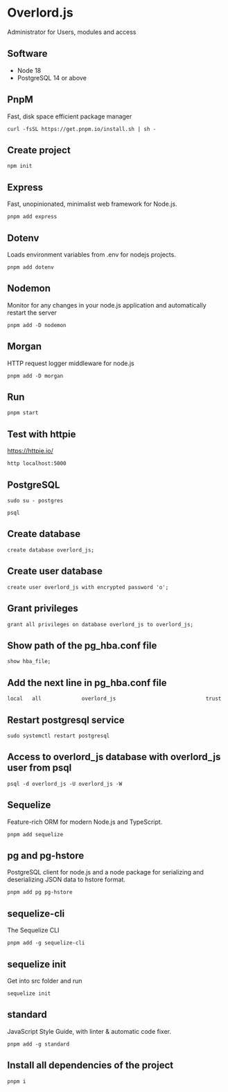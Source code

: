 # Overlord.js
Administrator for Users, modules and access

## Software
* Node 18
* PostgreSQL 14 or above

## PnpM
Fast, disk space efficient package manager
```
curl -fsSL https://get.pnpm.io/install.sh | sh -
```
## Create project
```
npm init
```
## Express
Fast, unopinionated, minimalist web framework for Node.js.
```
pnpm add express 
```
## Dotenv 
Loads environment variables from .env for nodejs projects. 
```
pnpm add dotenv
```
## Nodemon 
Monitor for any changes in your node.js application and automatically restart the server
```
pnpm add -D nodemon
```
## Morgan 
HTTP request logger middleware for node.js 
```
pnpm add -D morgan
```
## Run
```
pnpm start
```
## Test with httpie
https://httpie.io/
```
http localhost:5000
```
## PostgreSQL
```
sudo su - postgres
```
```
psql
```
## Create database
```
create database overlord_js;
```
## Create user database
```
create user overlord_js with encrypted password 'o';
```
## Grant privileges
```
grant all privileges on database overlord_js to overlord_js;
```
## Show path of the pg_hba.conf file
```
show hba_file;
```
## Add the next line in pg_hba.conf file
```
local   all             overlord_js                             trust
```
## Restart postgresql service
```
sudo systemctl restart postgresql
```
## Access to overlord_js database with overlord_js user from psql 
```
psql -d overlord_js -U overlord_js -W
```
## Sequelize
Feature-rich ORM for modern Node.js and TypeScript.
```
pnpm add sequelize
```
## pg and pg-hstore
PostgreSQL client for node.js and a node package for serializing and deserializing JSON data to hstore format.
```
pnpm add pg pg-hstore
```
## sequelize-cli
The Sequelize CLI 
```
pnpm add -g sequelize-cli
```
## sequelize init
Get into src folder and run 
```
sequelize init
```
## standard
JavaScript Style Guide, with linter & automatic code fixer.
```
pnpm add -g standard
```


## Install all dependencies of the project
```
pnpm i
```

